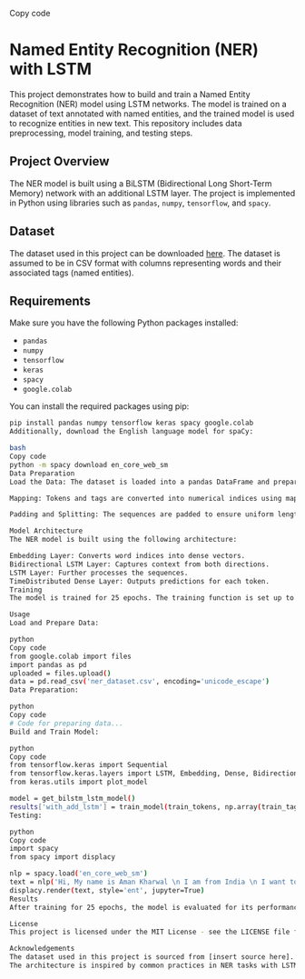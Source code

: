 Copy code
# Named Entity Recognition (NER) with LSTM

This project demonstrates how to build and train a Named Entity Recognition (NER) model using LSTM networks. The model is trained on a dataset of text annotated with named entities, and the trained model is used to recognize entities in new text. This repository includes data preprocessing, model training, and testing steps.

## Project Overview

The NER model is built using a BiLSTM (Bidirectional Long Short-Term Memory) network with an additional LSTM layer. The project is implemented in Python using libraries such as `pandas`, `numpy`, `tensorflow`, and `spacy`.

## Dataset

The dataset used in this project can be downloaded [here](#). The dataset is assumed to be in CSV format with columns representing words and their associated tags (named entities).

## Requirements

Make sure you have the following Python packages installed:

- `pandas`
- `numpy`
- `tensorflow`
- `keras`
- `spacy`
- `google.colab`

You can install the required packages using pip:

```bash
pip install pandas numpy tensorflow keras spacy google.colab
Additionally, download the English language model for spaCy:

bash
Copy code
python -m spacy download en_core_web_sm
Data Preparation
Load the Data: The dataset is loaded into a pandas DataFrame and prepared for the neural network.

Mapping: Tokens and tags are converted into numerical indices using mapping dictionaries.

Padding and Splitting: The sequences are padded to ensure uniform length, and the data is split into training, validation, and test sets.

Model Architecture
The NER model is built using the following architecture:

Embedding Layer: Converts word indices into dense vectors.
Bidirectional LSTM Layer: Captures context from both directions.
LSTM Layer: Further processes the sequences.
TimeDistributed Dense Layer: Outputs predictions for each token.
Training
The model is trained for 25 epochs. The training function is set up to fit the model and track the loss.

Usage
Load and Prepare Data:

python
Copy code
from google.colab import files
import pandas as pd
uploaded = files.upload()
data = pd.read_csv('ner_dataset.csv', encoding='unicode_escape')
Data Preparation:

python
Copy code
# Code for preparing data...
Build and Train Model:

python
Copy code
from tensorflow.keras import Sequential
from tensorflow.keras.layers import LSTM, Embedding, Dense, Bidirectional, TimeDistributed
from keras.utils import plot_model

model = get_bilstm_lstm_model()
results['with_add_lstm'] = train_model(train_tokens, np.array(train_tags), model)
Testing:

python
Copy code
import spacy
from spacy import displacy

nlp = spacy.load('en_core_web_sm')
text = nlp('Hi, My name is Aman Kharwal \n I am from India \n I want to work with Google \n Steve Jobs is My Inspiration')
displacy.render(text, style='ent', jupyter=True)
Results
After training for 25 epochs, the model is evaluated for its performance on the test set and used to recognize entities in sample texts.

License
This project is licensed under the MIT License - see the LICENSE file for details.

Acknowledgements
The dataset used in this project is sourced from [insert source here].
The architecture is inspired by common practices in NER tasks with LSTM networks.
